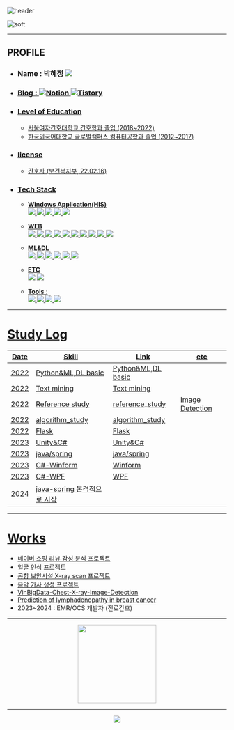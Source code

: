 ![header](https://capsule-render.vercel.app/api?type=Rounded&color=556B2F&height=100&section=header&text=HYEJUNG%20GITHUB%20&fontSize=40&desc=RN-Engineer-writer%20&descAlignY=80&descAlign=50)

![soft](https://capsule-render.vercel.app/api?type=soft&color=2F4F4F&height=60&text=기록되지%20않은%20일은%20일어나지%20않은%20일과%20마찬가지다-버지니아%20울프&fontSize=15&animation=twinkling)

 
---
## PROFILE 
* ### Name : 박혜정 <a href="mailto:wew1202@naver.com"><img src="https://img.shields.io/badge/Naver Mail-03C75A?style=plastic&logo=Naver&logoColor=white">
* ### Blog : <a href="https://wew1202.notion.site/cc7e228feb7244f0b1ccda83b943c749">![Notion](https://img.shields.io/badge/Notion-%23000000.svg?style=plastic&logo=notion&logoColor=white) <a href="https://organize1202.tistory.com/">![Tistory](https://img.shields.io/badge/Tistory-%23000000.svg?style=plastic&logo=tistory&logoColor=#000000)

* ### Level of Education
  * 서울여자간호대학교 간호학과 졸업 (2018~2022)
  * 한국외국어대학교 글로벌캠퍼스 컴퓨터공학과 졸업 (2012~2017)

* ### license
  * 간호사 (보건복지부, 22.02.16)

* ### Tech Stack
  * **Windows Application(HIS)**
	<br><img src="https://img.shields.io/badge/Visual%20Basic%206-007ACC?style=flat-square">
 	<img src="https://img.shields.io/badge/Visual Studio-5C2D91?style=flat-square&logo=Visual Studio&logoColor=white"> 
 	<img src="https://img.shields.io/badge/c%23-%23239120.svg?style=flat-square&logo=c-sharp&logoColor=white"/>
	<img src="https://img.shields.io/badge/oracle-F80000?style=flat-square&logo=oracle&logoColor=white">
	<img src="https://img.shields.io/badge/golden-FFE005?style=flat-square&logoColor=white">
	
  * **WEB**
	<br><img src="https://img.shields.io/badge/Java-007396?style=flat-square&logo=OpenJDK&logoColor=white"/>
	<img src="https://img.shields.io/badge/apache tomcat-F8DC75?style=flat-square&logo=apachetomcat&logoColor=white">
	<img src="https://img.shields.io/badge/intellijidea-000000?style=flat-square&logo=intellijidea&logoColor=white">
	<img src="https://img.shields.io/badge/MySQL-4479A1?style=flat-square&logo=MySQL&logoColor=white">
	<img src="https://img.shields.io/badge/spring-6DB33F?style=flat-square&logo=spring&logoColor=white">
	<img src="https://img.shields.io/badge/springboot-6DB33F?style=flat-square&logo=springboot&logoColor=white">
	<img src="https://img.shields.io/badge/gradle-02303A?style=flat-square&logo=gradle&logoColor=white">
	<img src="https://img.shields.io/badge/ASP.NET-2986cc?style=flat-square&logoColor=white">
 	<img src="https://img.shields.io/badge/javascript-16537e?style=flat-square&logoColor=white">
  	<img src="https://img.shields.io/badge/vbscript-ce7e00?style=flat-square&logoColor=white">


  * **ML&DL**
	<br><img src="https://img.shields.io/badge/Python-3776AB?style=flat-square&logo=Python&logoColor=white">
	<img src="https://img.shields.io/badge/Pytorch-EE4C2C?style=flat-square&logo=Pytorch&logoColor=white"> 
	<img src="https://img.shields.io/badge/TensorFlow-FF6F00?style=flat-square&logo=TensorFlow&logoColor=white"> 
	<img src="https://img.shields.io/badge/Visual Studio Code-007ACC?style=flat-square&logo=Visual Studio Code&logoColor=white">
	<img src="https://img.shields.io/badge/Google Colab-F9AB00?style=flat-square&logo=Google Colab&logoColor=white"> 
	<img src="https://img.shields.io/badge/Jupyter-F37626?style=flat-square&logo=Jupyter&logoColor=white">
	
  * **ETC** 
	<br> 
	<img src="https://img.shields.io/badge/unity-%23000000.svg?style=flat-square&logo=unity&logoColor=white"/>
	<img src="https://img.shields.io/badge/c++-%2300599C.svg?style=flat-square&logo=c%2B%2B&logoColor=white"/>
	  
	  
  * **Tools** : 
	  <br> <img src="https://img.shields.io/badge/mac OS-000000?style=flat-square&logo=macOS&logoColor=white"> 
	<img src="https://img.shields.io/badge/Windows-0078D6?style=flat-square&logo=Windows&logoColor=white"> 
	<img src="https://img.shields.io/badge/GitHub-181717?style=flat-square&logo=GitHub&logoColor=white">
	<img src="https://img.shields.io/badge/Slack-4A154B?style=flat-square&logo=Slack&logoColor=white">

	 	  
___
# Study Log
Date | Skill | Link | etc 
|--------|--------|--------|------|	  
2022|Python&ML,DL basic | [Python&ML,DL basic](https://www.notion.so/wew1202/1-2ec144618cd747049c5dfa452db51fbc) | 	  
2022|Text mining | [Text mining](https://www.notion.so/wew1202/2-c23b32e178ed47a0accea1af5d086c73) | 
2022|Reference study | [reference_study](https://github.com/bibiana1202/reference_study) | Image Detection
2022|algorithm_study| [algorithm_study](https://github.com/bibiana1202/algorithm_study) | 
2022|Flask| [Flask](https://github.com/bibiana1202/Flask) | 
2023|Unity&C#| [Unity&C#](https://github.com/bibiana1202/Unity-for-fun) | 	   
2023|java/spring | [java/spring](https://organize1202.tistory.com/category/Anna%20belly%20belly%20hard/java_spring)|
2023| C#-Winform | [Winform](https://github.com/bibiana1202/Csharp-winformSQL)|
2023| C#-WPF | [WPF]() |
2024| java-spring 본격적으로 시작 | |



***
# Works
- [네이버 쇼핑 리뷰 감성 분석 프로젝트](https://github.com/bibiana1202/chair_naver_project)	  
- [얼굴 인식 프로젝트](https://github.com/bibiana1202/montage_project)	  
- [공항 보안시설 X-ray scan 프로젝트](https://github.com/bibiana1202/xrayscan_project)	  	  
- [음악 가사 생성 프로젝트](https://github.com/bibiana1202/lyrics_generator_project)	
- [VinBigData-Chest-X-ray-Image-Detection](https://github.com/bibiana1202/VinBigData-Chest-X-ray-Image-Detection)	
- [Prediction of lymphadenopathy in breast cancer](https://github.com/bibiana1202/public-4th-place-DACON-AI-competition-for-predicting-lymphadenopathy-of-breast-cancer)
- 2023~2024 : EMR/OCS 개발자 (진료간호)	
***
<p align="center">
	<img height="180em" src="https://github-readme-stats.vercel.app/api?username=bibiana1202&theme=darcula&show_icons=true">
</p>


***

<div align="center">
  	<a href ="https://hits.seeyoufarm.com"><img src="https://hits.seeyoufarm.com/api/count/incr/badge.svg?url=https%3A%2F%2Fgithub.com%2Fbibiana1202&count_bg=%23444742&title_bg=%23555555&icon=&icon_color=%23E7E7E7&title=hits&edge_flat=false"/></a>

</div>

